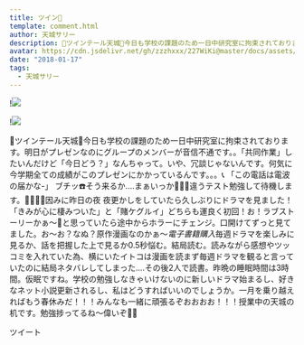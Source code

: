 ```yaml
---
title: ツイン🐷
template: comment.html
author: 天城サリー
description: 🐖ツインテール天城🐷今日も学校の課題のため一日中研究室に拘束されております。明日がプレゼンなのにグループのメンバーが音信不通です。。「共同作業」したいんだけど「今日どう？」なんちゃって。いや、冗談じ...
avatar: https://cdn.jsdelivr.net/gh/zzzhxxx/227WiKi@master/docs/assets/photo/avatar/sally.jpg
date: "2018-01-17"
tags:
  - 天城サリー
---
```


!![](https://cdn.jsdelivr.net/gh/227WiKi/227WiKi-image@master/blog-image/sally-2018-01-17-2_1.jpg)

!![](https://cdn.jsdelivr.net/gh/227WiKi/227WiKi-image@master/blog-image/sally-2018-01-17-2_2.jpg)


🐖ツインテール天城🐷今日も学校の課題のため一日中研究室に拘束されております。明日がプレゼンなのにグループのメンバーが音信不通です。。「共同作業」したいんだけど「今日どう？」なんちゃって。いや、冗談じゃないんです。何気に今学期全ての成績がこのプレゼンにかかっているんです。。。📞 「この電話は電波の届かな-」 ブチッ☎️そう来るか....まぁいっか💁🏻‍♀️違うテスト勉強して待機します。💖😚🍀🐷因みに昨日の夜 夜更かしをしていたら久しぶりにドラマを見ました！「きみが心に棲みついた」と「賭ケグルイ」どちらも運良く初回！お！ラブストーリーかぁ〜💖と思っていたら途中からホラーにチェンジ。口開けてずっと見てました。お〜お？なぬ？原作漫画なのかぁ〜*電子書籍購入*毎週ドラマを楽しみに見るか、話を把握した上で見るか0.5秒悩む。結局読む。読みながら感想やツッコミを入れていた為、横にいたイトコは漫画を読まず毎週ドラマを観ると言っていたのに結局ネタバレしてしまった....その後2人で読書。昨晩の睡眠時間は3時間。仮眠ですね。学校の勉強しなきゃいけないのに新しいドラマ始まるし、好きなネット小説更新されるし、私はどうすればいいのでしょうか。一月を乗り越えればもう春休みだ！！！みんなも一緒に頑張るぞおおおお！！！授業中の天城の机です。勉強捗ってるね〜偉いぞ🤤🤤


ツイート



